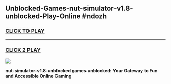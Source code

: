
## Unblocked-Games-nut-simulator-v1.8-unblocked-Play-Online #ndozh
<h3>
<a href="https://news.freeplayer.one?title=nut-simulator-v1.8-unblocked&ref=3">CLICK TO PLAY</a></h3>
<hr>

<h3>
<a href="https://news.freeplayer.one?title=nut-simulator-v1.8-unblocked&ref=3">CLICK 2 PLAY</a>
  
</h3>

<a href="https://news.freeplayer.one?title=nut-simulator-v1.8-unblocked&ref=3"><img src="https://clearcache.store/games.png"></a>


**nut-simulator-v1.8-unblocked games unblocked: Your Gateway to Fun and Accessible Online Gaming**

